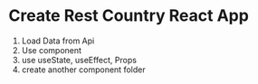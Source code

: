 # Create Rest Country React App
 1. Load Data from Api
 2. Use component
 3. use useState, useEffect, Props
 4. create another component folder
